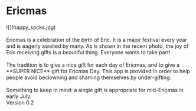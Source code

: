 # Ericmas

<div class = "row">

<div class = "col-md-6">
  ![](happy_socks.jpg)
</div>
<div class = "col-md-6">
<br>
          Ericmas is a celebration of the birth of Eric. It is a major festival every year and is eagerly awaited by many. As is shown in the recent photo, the joy of Eric receiving gifts is a beautiful thing. Everyone wants to take part!
<br><br>
          The tradition is to give a nice gift for each day of Ericmas, and to give a **SUPER NICE** gift for Ericmas Day. This app is provided in order to help people avoid beclowning and shaming themselves by under-gifting.
<br><br>
          Something to keep in mind: a single gift is appropriate for mid-Ericmas in early July.          
</div>
</div>
Version 0.2
